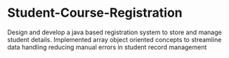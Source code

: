 # Student-Course-Registration
Design and develop a java based registration system  to store and manage student details. Implemented  array object oriented concepts to streamline data handling reducing manual errors in student record management 

